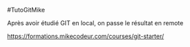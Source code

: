 #TutoGitMike




Après avoir étudié GIT en local, on passe le résultat en remote



https://formations.mikecodeur.com/courses/git-starter/
